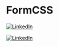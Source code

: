 # FormCSS


[![LinkedIn](https://img.shields.io/badge/GitHub-181717?style=flat&logo=github)](https://github.com/wandersonalwes/)

[![LinkedIn](https://img.shields.io/badge/LinkedIn-0077b5?style=flat&logo=linkedin)](https://www.linkedin.com/in/wandersonalwes/)